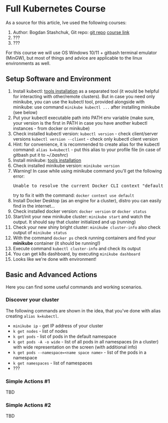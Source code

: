 # Full Kubernetes Course

As a source for this article, Ive used the following courses:

1. Author: Bogdan Stashchuk, Git repo: [git repo](https://github.com/bstashchuk/k8s)
   [course link](???)
2. ???
3. ???

For this course we  will use OS Windows 10/11 + gitbash terminal emulator (MinGW), but most of things and advice are applicable to the linux environments as well.

## Setup Software and Environment

1. Install kubectl: [tools installation](https://kubernetes.io/docs/tasks/tools/) as a separated tool (it would  be helpful for interacting with other/remote clusters). But in case you need only minikube, you can use the kubectl tool, provided alongside with minikube: use command `minikube kubectl ...` after installing minikube (see below)
2. Put your kubectl executable path into PATH env variable (make sure, your version is the first in PATH in case you have another kubectl instances - from docker or minikube)
3. Check installed kubectl version:
   `kubectl version` - check client/server versions
   `kubectl version --client` - check only kubectl client version
4. Hint: for convenience, it is recommended to create alias for the kubectl command:
   `alias k=kubectl` - put this alias to your profile file (in case of gitbash put it to *~/.bashrc*)
5. Install minikube: [tools installation](https://kubernetes.io/docs/tasks/tools/)
6. Check installed minikube version:
   `minikube version`
7. Warning! In case while using minikube command you'll get the following error:
   <pre>Unable to resolve the current Docker CLI context "default": context "default": context not found: open ...</pre>
    try to fix it with the command: `docker context use default`
8. Install Docker Desktop (as an engine for a cluster), distro you can easily find in the internet...
9. Check installed docker version:
   `docker version` or `docker status`
10. Start/init your new minikube cluster:
    `minikube start`
    and watch the output. It should say that cluster initialized and up (running)
11. Check your new shiny bright cluster:
    `minikube cluster-info` also check output of `minikube status`
12. With the command `docker ps` check running containers and find your **minikube** container (it should be running!)
13. Execute command `kubectl cluster-info` and check its output
14. You can get k8s dashboard, by executing `minikube dashboard`
15. Looks like we're done with environment!

## Basic and Advanced Actions

Here you can find some useful commands and working scenarios.

### Discover your cluster

The following commands are shown in the idea, that you've done with alias creating `alias k=kubectl`.

- `minikube ip` - get IP address of your cluster
- `k get nodes` - list of nodes
- `k get pods`  - list of pods in the default namespace
- `k get pods -A -o wide` - list of all pods in all namespaces (in a cluster) with wide representation on the screen (with additional info)
- `k get pods --namespace=<name space name>` - list of the pods in a namespace
- `k get namespaces` - list of namespaces
- ???

### Simple Actions #1

TBD

### Simple Actions #2

TBD
